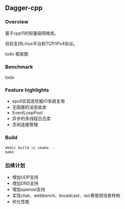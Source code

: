 ## Dagger-cpp

### Overview
基于cpp11的轻量级网络库。

目前支持Linux平台和TCP/IPv4协议。

todo 框架图
### Benchmark
todo

### Feature highlights
- epoll实现高性能IO多路复用
- 无阻塞的消息收发
- EventLoopPool
- 异步的多线程日志库
- 空闲连接管理

### Build
```cpp
mkdir build && cmake ..
make
```

### 后续计划
- 增加UDP支持
- 增加DNS支持
- 增加openssl支持
- 实现chat、webbench、broadcast、rpc等使用场景样例
- 优化性能